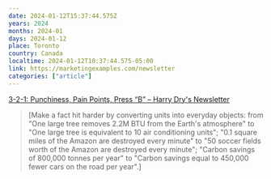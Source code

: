 ```yaml
---
date: 2024-01-12T15:37:44.575Z
years: 2024
months: 2024-01
days: 2024-01-12
place: Toronto
country: Canada
localtime: 2024-01-12T10:37:44.575-05:00
link: https://marketingexamples.com/newsletter
categories: ["article"]
---
```

[3-2-1: Punchiness, Pain Points, Press “B” – Harry Dry's Newsletter](https://marketingexamples.com/newsletter)

> [Make a fact hit harder by converting units into everyday objects: from "One large tree removes 2.2M BTU from the Earth's atmosphere" to "One large tree is equivalent to 10 air conditioning units"; "0.1 square miles of the Amazon are destroyed every minute" to "50 soccer fields worth of the Amazon are destroyed every minute"; "Carbon savings of 800,000 tonnes per year" to "Carbon savings equal to 450,000 fewer cars on the road per year".]
